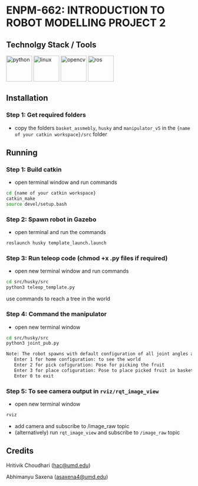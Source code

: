 # ENPM-662: INTRODUCTION TO ROBOT MODELLING PROJECT 2

## Technolgy Stack / Tools

<p align="left">
<img src="https://cdn.jsdelivr.net/gh/devicons/devicon/icons/python/python-original-wordmark.svg" alt="python" width="70" height="70" />
<img src="https://cdn.jsdelivr.net/gh/devicons/devicon/icons/linux/linux-original.svg" alt="linux" width="70" height="70"/>
<img src="https://cdn.jsdelivr.net/gh/devicons/devicon/icons/opencv/opencv-original-wordmark.svg" alt="opencv" width="70" height="70"/>
<img src="https://upload.wikimedia.org/wikipedia/commons/1/15/Robot_Operating_System_logo.svg" alt="ros" width="70" height="70"/>
</p>

## Installation

<!--

TODO

dependencis
-->

### Step 1: Get required folders
- copy the folders `basket_assmebly`, `husky` and `manipulator_v5` in the `{name of your catkin workspace}/src` folder

## Running

### Step 1: Build catkin
- open terminal window and run commands

```sh
cd {name of your catkin workspace}
catkin_make
source devel/setup.bash
```

### Step 2: Spawn robot in Gazebo

- open terminal and run the commands

```sh
roslaunch husky template_launch.launch
```

### Step 3: Run teleop code (chmod +x .py files if required)
- open new terminal window and run commands

```sh
cd src/husky/src
python3 teleop_template.py
```

use commands to reach a tree in the world

### Step 4: Command the manipulator
- open new terminal window

```sh
cd src/husky/src
python3 joint_pub.py

Note: The robot spawns with default configuration of all joint angles as 0 degrees
   Enter 1 for home configuration: to see the world
   Enter 2 for pick cofiguration: Pose for picking the fruit
   Enter 3 for place cofiguration: Pose to place picked fruit in basket
   Enter 0 to exit
```

### Step 5: To see camera output in `rviz/rqt_image_view`
- open new terminal window

```sh
rviz
```

- add camera and subscribe to /image_raw topic
- (alternatively) run `rqt_image_view` and subscribe to `/image_raw` topic


## Credits

Hritivik Choudhari (hac@umd.edu)

Abhimanyu Saxena (asaxena4@umd.edu)
